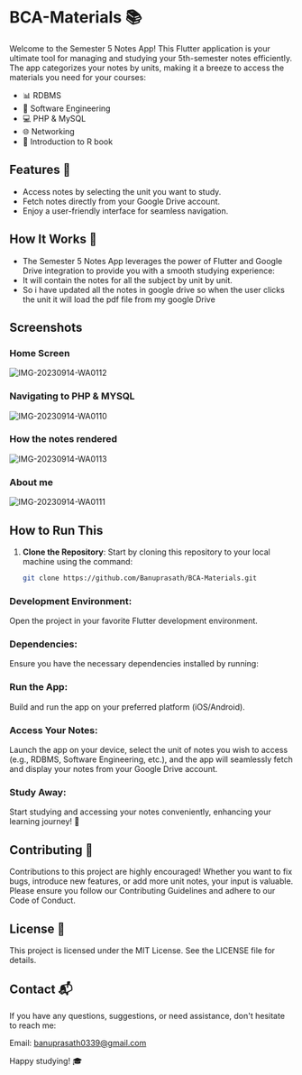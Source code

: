 # BCA-Materials 📚

Welcome to the Semester 5 Notes App! This Flutter application is your ultimate tool for managing and studying your 5th-semester notes efficiently. The app categorizes your notes by units, making it a breeze to access the materials you need for your courses:

- 📊 RDBMS
- 🚀 Software Engineering
- 💻 PHP & MySQL
- 🌐 Networking
- 📘 Introduction to R book

## Features 🌟

- Access notes by selecting the unit you want to study.
- Fetch notes directly from your Google Drive account.
- Enjoy a user-friendly interface for seamless navigation.

## How It Works 🤖

- The Semester 5 Notes App leverages the power of Flutter and Google Drive integration to provide you with a smooth studying experience:
- It will contain the notes for all the subject by unit by unit.
- So i have updated all the notes in google drive so when the user clicks the unit it will load the pdf file from my google Drive

## Screenshots
### Home Screen
![IMG-20230914-WA0112](https://github.com/Banuprasath/BCA-Materials/assets/92842537/b5ec8d53-949d-4c6e-9484-8f922eb18043)

### Navigating to PHP & MYSQL
![IMG-20230914-WA0110](https://github.com/Banuprasath/BCA-Materials/assets/92842537/119b4357-3a61-497d-a8fa-055c94f2eca2)
### How the notes rendered
![IMG-20230914-WA0113](https://github.com/Banuprasath/BCA-Materials/assets/92842537/2c332313-8318-40db-ab5b-a45bac569ffa)

### About me
![IMG-20230914-WA0111](https://github.com/Banuprasath/BCA-Materials/assets/92842537/65dc961f-5c79-4fd5-b509-c32b659189b1)

## How to Run This
1. **Clone the Repository**: Start by cloning this repository to your local machine using the command:

   ```bash
   git clone https://github.com/Banuprasath/BCA-Materials.git
### Development Environment: 
  Open the project in your favorite Flutter development environment.

### Dependencies:
  Ensure you have the necessary dependencies installed by running:


### Run the App:
  Build and run the app on your preferred platform (iOS/Android).

### Access Your Notes:
  Launch the app on your device, select the unit of notes you wish to access (e.g., RDBMS, Software Engineering, etc.), and the app will seamlessly fetch and display your notes from your Google Drive account.

### Study Away:
  Start studying and accessing your notes conveniently, enhancing your learning journey! 📖

## Contributing 🤝
 Contributions to this project are highly encouraged! Whether you want to fix bugs, introduce new features, or add more unit notes, your input is valuable. Please ensure you follow our Contributing Guidelines and adhere to our Code of Conduct.

## License 📜
This project is licensed under the MIT License. See the LICENSE file for details.

## Contact 📬
If you have any questions, suggestions, or need assistance, don't hesitate to reach  me:


Email: banuprasath0339@gmail.com

Happy studying! 🎓
